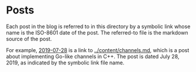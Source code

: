 Posts
=====
Each post in the blog is referred to in this directory by a symbolic link whose
name is the ISO-8601 date of the post.  The referred-to file is the markdown
source of the post.

For example, [2019-07-28][1] is a link to [../content/channels.md][2], which is
a post about implementing Go-like channels in C++.  The post is dated
July 28, 2019, as indicated by the symbolic link file name.

[1]: ./2019-07-28
[2]: ../content/channels.md

